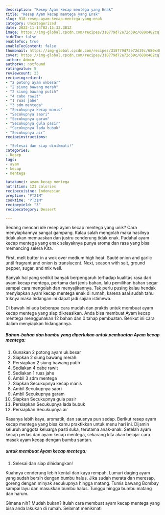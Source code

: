 ```yaml
---
description: "Resep Ayam kecap mentega yang Enak"
title: "Resep Ayam kecap mentega yang Enak"
slug: 918-resep-ayam-kecap-mentega-yang-enak
category: Uncategorized
date: 2022-11-14T02:15:33.381Z
image: https://img-global.cpcdn.com/recipes/318779d72e72d39c/680x482cq70/ayam-kecap-mentega-foto-resep-utama.jpg
hideToc: false
enableToc: true
enableTocContent: false
thumbnail: https://img-global.cpcdn.com/recipes/318779d72e72d39c/680x482cq70/ayam-kecap-mentega-foto-resep-utama.jpg
cover: https://img-global.cpcdn.com/recipes/318779d72e72d39c/680x482cq70/ayam-kecap-mentega-foto-resep-utama.jpg
author: Admin
authorAv: notfound
ratingvalue: 5
reviewcount: 23
recipeingredient:
- "2 potong ayam ukbesar"
- "2 siung bawang merah"
- "2 siung bawang putih"
- "4 cabe rawit"
- "1 ruas jahe"
- "3 sdm mentega"
- "Secukupnya kecap manis"
- "Secukupnya saori"
- "Secukupnya garam"
- "Secukupnya gula pasir"
- "Secukupnya lada bubuk"
- "Secukupnya air"
recipeinstructions:

- "Selesai dan siap dinikmati!"
categories:
- Resep
tags:
- ayam
- kecap
- mentega

katakunci: ayam kecap mentega 
nutrition: 121 calories
recipecuisine: Indonesian
preptime: "PT21M"
cooktime: "PT31M"
recipeyield: "3"
recipecategory: Dessert

---
```





Sedang mencari ide resep ayam kecap mentega yang unik? Cara menyiapkannya sangat gampang. Kalau salah mengolah maka hasilnya tidak akan memuaskan dan justru cenderung tidak enak. Padahal ayam kecap mentega yang enak selayaknya punya aroma dan rasa yang bisa memancing selera Kita.





First, melt butter in a wok over medium high heat. Sauté onion and garlic until fragrant and onion is translucent. Next, season with salt, ground pepper, sugar, and mix well.

Banyak hal yang sedikit banyak berpengaruh terhadap kualitas rasa dari ayam kecap mentega, pertama dari jenis bahan, lalu pemilihan bahan segar sampai cara mengolah dan menyajikannya. Tak perlu pusing kalau hendak menyiapkan ayam kecap mentega enak di rumah, karena asal sudah tahu triknya maka hidangan ini dapat jadi sajian istimewa.






Di bawah ini ada beberapa cara mudah dan praktis untuk membuat ayam kecap mentega yang siap dikreasikan. Anda bisa membuat Ayam kecap mentega menggunakan 12 bahan dan 0 tahap pembuatan. Berikut ini cara dalam menyiapkan hidangannya.

<!--inarticleads1-->

##### Bahan-bahan dan bumbu yang diperlukan untuk pembuatan Ayam kecap mentega:

1. Gunakan 2 potong ayam uk.besar
1. Siapkan 2 siung bawang merah
1. Persiapkan 2 siung bawang putih
1. Sediakan 4 cabe rawit
1. Sediakan 1 ruas jahe
1. Ambil 3 sdm mentega
1. Siapkan Secukupnya kecap manis
1. Ambil Secukupnya saori
1. Ambil Secukupnya garam
1. Siapkan Secukupnya gula pasir
1. Persiapkan Secukupnya lada bubuk
1. Persiapkan Secukupnya air


Rasanya lebih kaya, aromatik, dan sausnya pun sedap. Berikut resep ayam kecap mentega yang bisa kamu praktikkan untuk menu hari ini. Dijamin seluruh anggota keluarga pasti suka, terutama anak-anak. Setelah ayam kecap pedas dan ayam kecap mentega, sekarang kita akan belajar cara masak ayam kecap dengan bumbu santan. 

<!--inarticleads2-->

#####  untuk membuat Ayam kecap mentega:


1. Selesai dan siap dihidangkan!

Kuahnya cenderung lebih kental dan kaya rempah. Lumuri daging ayam yang sudah bersih dengan bumbu halus. Jika sudah merata dan meresap, goreng dengan minyak secukupnya hingga matang. Tumis bawang Bombay sampai layu dan masukkan bumbu halus. Tunggu hingga bumbu matang dan harum. 

Gimana nih? Mudah bukan? Itulah cara membuat ayam kecap mentega yang bisa anda lakukan di rumah. Selamat menikmati
